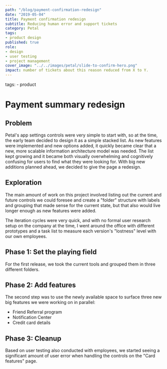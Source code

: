 ```yaml
---
path: "/blog/payment-confirmation-redesign"
date: "2019-05-04"
title: Payment confirmation redesign
subtitle: Reducing human error and support tickets
category: Petal
tags: 
- product design
published: true
role: 
- design
- user testing 
- project management
cover_image: "../../images/petal/slide-to-confirm-hero.png"
impact: number of tickets about this reason reduced from X to Y.
---
```


tags: 
	- product

# Payment summary redesign

## Problem
Petal's app settings controls were very simple to start with, so at the time, the early team decided to design it as a simple stacked list. As new features were implemented and new options added, it quickly became clear that a new, more scalable information architecture model was needed. The list kept growing and it became both visually overwhelming and cognitively confusing for users to find what they were looking for. With big new additions planned ahead, we decided to give the page a redesign.

## Exploration
The main amount of work on this project involved listing out the current and future controls we could foresee and create a "folder" structure with labels and grouping that made sense for the current state, but that also would live longer enough as new features were added.

The iteration cycles were very quick, and with no formal user research setup on the company at the time, I went around the office with different prototypes and a task list to measure each version's "lostness" level with our own employees.

## Phase 1: Set the playing field
For the first release, we took the current tools and grouped them in three different folders.

## Phase 2: Add features
The second step was to use the newly available space to surface three new big features we were working on in parallel: 
- Friend Referral program 
- Notification Center
- Credit card details

## Phase 3: Cleanup
Based on user testing also conducted with employees, we started seeing a significant amount of user error when handling the controls on the "Card features" page. 



